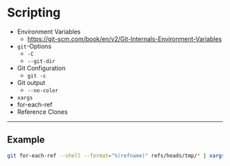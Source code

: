 # Scripting

 * Environment Variables
   - https://git-scm.com/book/en/v2/Git-Internals-Environment-Variables
 * `git`-Options
   - `-C`
   - `--git-dir`
 * Git Configuration
   - `git -c`
 * Git output
   - `--no-color`
 * `xargs`
 * for-each-ref
 * Reference Clones


---
 

## Example

```bash
git for-each-ref --shell --format="%(refname)" refs/heads/tmp/* | xargs git branch -d 
```
